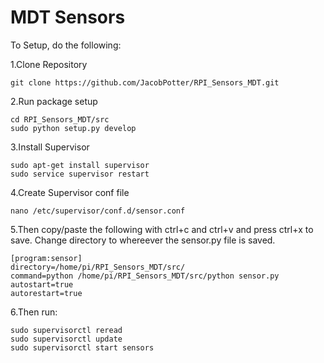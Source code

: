# MDT Sensors

To Setup, do the following:

1.Clone Repository

`git clone https://github.com/JacobPotter/RPI_Sensors_MDT.git`

2.Run package setup
```
cd RPI_Sensors_MDT/src
sudo python setup.py develop
```
3.Install Supervisor
```
sudo apt-get install supervisor
sudo service supervisor restart
```
4.Create Supervisor conf file
```
nano /etc/supervisor/conf.d/sensor.conf
```
5.Then copy/paste the following with ctrl+c and ctrl+v and press ctrl+x to save. Change directory to whereever the sensor.py file is saved.
```
[program:sensor]
directory=/home/pi/RPI_Sensors_MDT/src/
command=python /home/pi/RPI_Sensors_MDT/src/python sensor.py
autostart=true
autorestart=true
```
6.Then run:
```
sudo supervisorctl reread
sudo supervisorctl update
sudo supervisorctl start sensors
```
